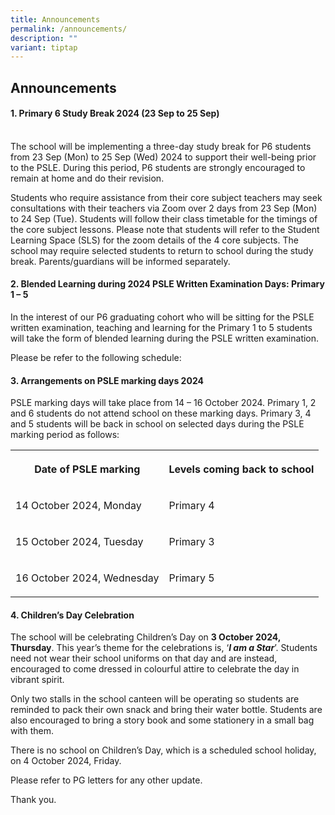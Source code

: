 ```yaml
---
title: Announcements
permalink: /announcements/
description: ""
variant: tiptap
---
```

<h2>Announcements</h2>
<h4><strong>1. Primary 6 Study Break 2024 (23 Sep to 25 Sep)</strong></h4>
<p>
<br>The school will be implementing a three-day study break for P6 students
from 23 Sep (Mon) to 25 Sep (Wed) 2024 to support their well-being prior
to the PSLE. During this period, P6 students are strongly encouraged to
remain at home and do their revision.
<br>
</p>
<p>Students who require assistance from their core subject teachers may seek
consultations with their teachers via Zoom over 2 days from 23 Sep (Mon)
to 24 Sep (Tue). Students will follow their class timetable for the timings
of the core subject lessons. Please note that students will refer to the
Student Learning Space (SLS) for the zoom details of the 4 core subjects.
The school may require selected students to return to school during the
study break. Parents/guardians will be informed separately.
<br>
</p>
<h4><strong>2. Blended Learning during 2024 PSLE Written Examination Days: Primary 1 – 5</strong></h4>
<p>In the interest of our P6 graduating cohort who will be sitting for the
PSLE written examination, teaching and learning for the Primary 1 to 5
students will take the form of blended learning during the PSLE written
examination.</p>
<p>Please be refer to the following schedule:</p>
<p></p>
<h4><strong>3. Arrangements on PSLE marking days 2024</strong></h4>
<p>PSLE marking days will take place from 14 – 16 October 2024. Primary 1,
2 and 6 students do not attend school on these marking days. Primary 3,
4 and 5 students will be back in school on selected days during the PSLE
marking period as follows:</p>
<p></p>
<table style="minWidth: 50px">
<colgroup>
<col>
<col>
</colgroup>
<tbody>
<tr>
<th rowspan="1" colspan="1">
<p>Date of PSLE marking</p>
</th>
<th rowspan="1" colspan="1">
<p>Levels coming back to school</p>
</th>
</tr>
<tr>
<td rowspan="1" colspan="1">
<p>14 October 2024, Monday</p>
</td>
<td rowspan="1" colspan="1">
<p>Primary 4</p>
</td>
</tr>
<tr>
<td rowspan="1" colspan="1">
<p>15 October 2024, Tuesday</p>
</td>
<td rowspan="1" colspan="1">
<p>Primary 3</p>
</td>
</tr>
<tr>
<td rowspan="1" colspan="1">
<p>16 October 2024, Wednesday</p>
</td>
<td rowspan="1" colspan="1">
<p>Primary 5</p>
</td>
</tr>
</tbody>
</table>
<p></p>
<h4><strong>4. Children’s Day Celebration</strong></h4>
<p>The school will be celebrating Children’s Day on <strong>3 October 2024, Thursday</strong>.
This year’s theme for the celebrations is, ‘<strong><em>I am a Star</em></strong>’.
Students need not wear their school uniforms on that day and are instead,
encouraged to come dressed in colourful attire to celebrate the day in
vibrant spirit.</p>
<p>Only two stalls in the school canteen will be operating so students are
reminded to pack their own snack and bring their water bottle. Students
are also encouraged to bring a story book and some stationery in a small
bag with them.</p>
<p></p>
<p>There is no school on Children’s Day, which is a scheduled school holiday,
on 4 October 2024, Friday.</p>
<p></p>
<p></p>
<p>Please refer to PG letters for any other update.</p>
<p>Thank you.</p>